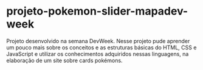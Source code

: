 # projeto-pokemon-slider-mapadev-week
Projeto desenvolvido na semana DevWeek.
Nesse projeto pude aprender um pouco mais sobre os conceitos e as estruturas básicas do HTML, CSS e JavaScript e utilizar os conhecimentos adquiridos nessas linguagens,
na elaboração de um site sobre cards pokémons.
